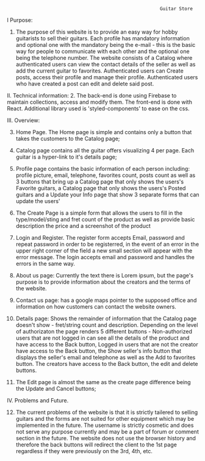                                                             Guitar Store

I Purpose: 
1. The purpose of this website is to provide an easy way for hobby guitarists to sell their guitars. Each profile has mandatory information and optional one with the mandatory being the e-mail - this is the basic way for people to communicate with each other and the optional one being the telephone number. The website consists of a Catalog where authenticated users can view the contact details of the seller as well as add the current guitar to favorites. Authenticated users can Create posts, access their profile and manage their profile. Authenticated users who have created a post can edit and delete said post.

II. Technical information: 
2. The back-end is done using Firebase to maintain collections, access and modify them. The front-end is done with React. Additional library used is 'styled-components' to ease on the css.

III. Overview:

3. Home Page. The Home page is simple and contains only a button that takes the customers to the Catalog page;

4. Catalog page contains all the guitar offers visualizing 4 per page. Each guitar is a hyper-link to it's details page;

5. Profile page contains the basic information of each person including: profile picture, email, telephone, favorites count, posts count as well as 3 buttons that bring up a Catalog page that only shows the users's Favorite guitars, a Catalog page that only shows the users's Posted guitars and a Update your Info page that show 3 separate forms that can update the users'

6. The Create Page is a simple form that allows the users to fill in the type/model/sting and fret count of the product as well as provide basic description the price and a screenshot of the product

7. Login and Register. The register form accepts Email, password and repeat password in order to be registerred, in the event of an error in the upper right corner of the field a new small section will appear with the error message. The login accepts email and password and handles the errors in the same way.

8. About us page: Currently the text there is Lorem ipsum, but the page's purpose is to provide information about the creators and the terms of the website.

9. Contact us page: has a google maps pointer to the supposed office and information on how customers can contact the website owners.

10. Details page: Shows the remainder of information that the Catalog page doesn't show - fret/string count and description. Depending on the level of authorizaton the page renders 5 different buttons - Non-authorized users that are not logged in can see all the details of the product and have access to the Back button, Logged in users that are not the creator have access to the Back button, the Show seller's info button that displays the seller's email and telephone as well as the Add to favorites button. The creators have access to the Back button, the edit and delete buttons.

11. The Edit page is almost the same as the create page difference being the Update and Cancel buttons;

IV. Problems and Future. 

12. The current problems of the website is that it is strictly tailered to selling guitars and the forms are not suited for other equipment which may be implemented in the future. The username is strictly cosmetic and does not serve any purpose currently and may be a part of forum or comment section in the future. The website does not use the browser history and therefore the back buttons will redirect the client to the 1st page regardless if they were previously on the 3rd, 4th, etc. 